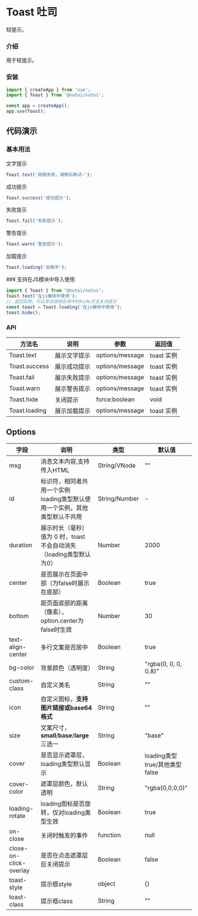 # Toast 吐司

轻提示。

### 介绍

用于轻提示。

### 安装

``` javascript
import { createApp } from 'vue';
import { Toast } from '@nutui/nutui';

const app = createApp();
app.use(Toast);
```

## 代码演示

### 基本用法

文字提示
```javascript
Toast.text('网络失败，请稍后再试~');
```

成功提示

```javascript
Toast.success('成功提示');
```

失败提示

```javascript
Toast.fail('失败提示');
```

警告提示

```javascript
Toast.warn('警告提示');
```

加载提示

```javascript
Toast.loading('加载中');
```

##¥ 支持在JS模块中导入使用
```javascript
import { Toast } from "@nutui/nutui";
Toast.text('在js模块中使用');
// 返回实例，可以手动调用实例中的hide方法关闭提示
const toast = Toast.loading('在js模块中使用');
toast.hide();
```


### API
| 方法名                    | 说明                                                                    | 参数            | 返回值     |
| ------------------------- | ----------------------------------------------------------------------- | --------------- | ---------- |
| Toast.text                | 展示文字提示                                                            | options/message | toast 实例 |
| Toast.success             | 展示成功提示                                                            | options/message | toast 实例 |
| Toast.fail                | 展示失败提示                                                            | options/message | toast 实例 |
| Toast.warn                | 展示警告提示                                                            | options/message | toast 实例 |
| Toast.hide                | 关闭提示                                                                | force:boolean   | void       |
| Toast.loading             | 展示加载提示                                                            | options/message | toast 实例 |

## Options

| 字段                | 说明                                                                          | 类型          | 默认值                        |
| ------------------- | ----------------------------------------------------------------------------- | ------------- | ----------------------------- |
| msg                 | 消息文本内容,支持传入HTML                                                     | String/VNode  | ""                            |
| id                  | 标识符，相同者共用一个实例<br>loading类型默认使用一个实例，其他类型默认不共用 | String/Number | -                             |
| duration            | 展示时长（毫秒）<br>值为 0 时，toast 不会自动消失（loading类型默认为0）       | Number        | 2000                          |
| center              | 是否展示在页面中部（为false时展示在底部）                                     | Boolean       | true                          |
| bottom              | 距页面底部的距离（像素），option.center为false时生效                          | Number       | 30                          |
| text-align-center     | 多行文案是否居中                                                              | Boolean       | true                          |
| bg-color             | 背景颜色（透明度）                                                            | String        | "rgba(0, 0, 0, 0.8)"       |
| custom-class         | 自定义类名                                                                    | String        | ""                            |
| icon                | 自定义图标，**支持图片链接或base64格式**                                        | String        | ""                            |
| size                | 文案尺寸，**small**/**base**/**large**三选一                                                  | String        | "base"                        |
| cover               | 是否显示遮罩层，loading类型默认显示                                           | Boolean       | loading类型true/其他类型false |
| cover-color          | 遮罩层颜色，默认透明                                                          | String        | "rgba(0,0,0,0)"               |
| loading-rotate       | loading图标是否旋转，仅对loading类型生效                                      | Boolean       | true                          |
| on-close             | 关闭时触发的事件                                                              | function      | null                          |
| close-on-click-overlay | 是否在点击遮罩层后关闭提示                                                    | Boolean       | false                         |
| toast-style          | 提示框style                                                        | object       | {}                         |
| toast-class          | 提示框class                                                        | String       | ""                         |

